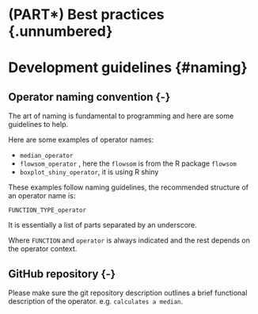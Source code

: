 # (PART\*) Best practices {.unnumbered}

# Development guidelines {#naming}

## Operator naming convention {-} 

The art of naming is fundamental to programming and here are some guidelines to help.

Here are some examples of operator names:

+ `median_operator`
+ `flowsom_operator` , here the `flowsom` is from the R package `flowsom`
+ `boxplot_shiny_operator`, it is using R shiny

These examples follow naming guidelines, the recommended structure of an operator name is:

`FUNCTION_TYPE_operator`

It is essentially a list of parts separated by an underscore.

Where `FUNCTION` and `operator` is always indicated and the rest depends on the 
operator context.

## GitHub repository {-} 

Please make sure the git repository description outlines a brief functional 
description of the operator. e.g. `calculates a median`.

